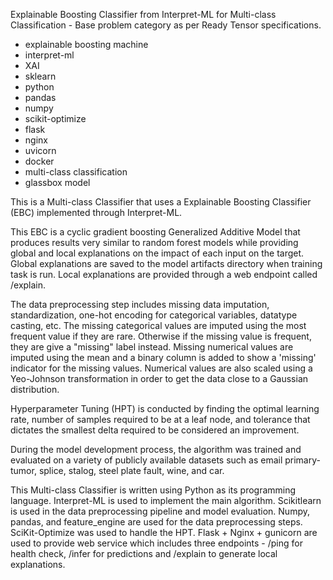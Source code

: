 Explainable Boosting Classifier from Interpret-ML for Multi-class Classification - Base problem category as per Ready Tensor specifications.

- explainable boosting machine
- interpret-ml
- XAI
- sklearn
- python
- pandas
- numpy
- scikit-optimize
- flask
- nginx
- uvicorn
- docker
- multi-class classification
- glassbox model

This is a Multi-class Classifier that uses a Explainable Boosting Classifier (EBC) implemented through Interpret-ML.

This EBC is a cyclic gradient boosting Generalized Additive Model that produces results very similar to random forest models while providing global and local explanations on the impact of each input on the target. Global explanations are saved to the model artifacts directory when training task is run. Local explanations are provided through a web endpoint called /explain.

The data preprocessing step includes missing data imputation, standardization, one-hot encoding for categorical variables, datatype casting, etc. The missing categorical values are imputed using the most frequent value if they are rare. Otherwise if the missing value is frequent, they are give a "missing" label instead. Missing numerical values are imputed using the mean and a binary column is added to show a 'missing' indicator for the missing values. Numerical values are also scaled using a Yeo-Johnson transformation in order to get the data close to a Gaussian distribution.

Hyperparameter Tuning (HPT) is conducted by finding the optimal learning rate, number of samples required to be at a leaf node, and tolerance that dictates the smallest delta required to be considered an improvement.

During the model development process, the algorithm was trained and evaluated on a variety of publicly available datasets such as email primary-tumor, splice, stalog, steel plate fault, wine, and car.

This Multi-class Classifier is written using Python as its programming language. Interpret-ML is used to implement the main algorithm. Scikitlearn is used in the data preprocessing pipeline and model evaluation. Numpy, pandas, and feature_engine are used for the data preprocessing steps. SciKit-Optimize was used to handle the HPT. Flask + Nginx + gunicorn are used to provide web service which includes three endpoints - /ping for health check, /infer for predictions and /explain to generate local explanations.
